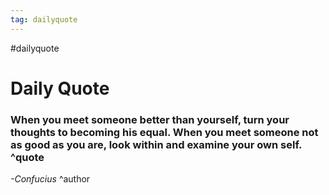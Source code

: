 ```yaml
---
tag: dailyquote
---
```


#dailyquote

# Daily Quote

### When you meet someone better than yourself, turn your thoughts to becoming his equal. When you meet someone not as good as you are, look within and examine your own self. ^quote
*-Confucius* ^author
